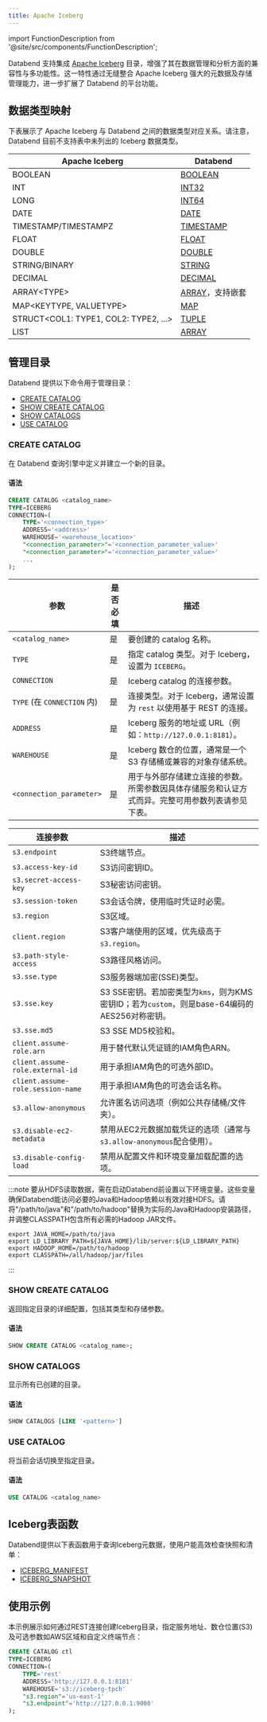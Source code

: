 ```yaml
---
title: Apache Iceberg
---
```

import FunctionDescription from '@site/src/components/FunctionDescription';

<FunctionDescription description="引入或更新于：v1.2.668"/>

Databend 支持集成 [Apache Iceberg](https://iceberg.apache.org/) 目录，增强了其在数据管理和分析方面的兼容性与多功能性。这一特性通过无缝整合 Apache Iceberg 强大的元数据及存储管理能力，进一步扩展了 Databend 的平台功能。

## 数据类型映射

下表展示了 Apache Iceberg 与 Databend 之间的数据类型对应关系。请注意，Databend 目前不支持表中未列出的 Iceberg 数据类型。

| Apache Iceberg                  | Databend                |
| ------------------------------- | ----------------------- |
| BOOLEAN                         | [BOOLEAN](/sql/sql-reference/data-types/boolean)                 |
| INT                             | [INT32](/sql/sql-reference/data-types/numeric#integer-data-types)                   |
| LONG                            | [INT64](/sql/sql-reference/data-types/numeric#integer-data-types)                   |
| DATE                            | [DATE](/sql/sql-reference/data-types/datetime)                    |
| TIMESTAMP/TIMESTAMPZ            | [TIMESTAMP](/sql/sql-reference/data-types/datetime)               |
| FLOAT                           | [FLOAT](/sql/sql-reference/data-types/numeric#floating-point-data-types)                  |
| DOUBLE                          | [DOUBLE](/sql/sql-reference/data-types/numeric#floating-point-data-type)                  |
| STRING/BINARY                   | [STRING](/sql/sql-reference/data-types/string)                  |
| DECIMAL                         | [DECIMAL](/sql/sql-reference/data-types/decimal)                 |
| ARRAY&lt;TYPE&gt;               | [ARRAY](/sql/sql-reference/data-types/array)，支持嵌套 |
| MAP&lt;KEYTYPE, VALUETYPE&gt;       | [MAP](/sql/sql-reference/data-types/map)                     |
| STRUCT&lt;COL1: TYPE1, COL2: TYPE2, ...&gt; | [TUPLE](/sql/sql-reference/data-types/tuple)           |
| LIST                            | [ARRAY](/sql/sql-reference/data-types/array)                   |

## 管理目录

Databend 提供以下命令用于管理目录：

- [CREATE CATALOG](#create-catalog)
- [SHOW CREATE CATALOG](#show-create-catalog)
- [SHOW CATALOGS](#show-catalogs)
- [USE CATALOG](#use-catalog)

### CREATE CATALOG

在 Databend 查询引擎中定义并建立一个新的目录。

#### 语法

```sql
CREATE CATALOG <catalog_name>
TYPE=ICEBERG
CONNECTION=(
    TYPE='<connection_type>'
    ADDRESS='<address>'
    WAREHOUSE='<warehouse_location>'
    "<connection_parameter>"='<connection_parameter_value>'
    "<connection_parameter>"='<connection_parameter_value>'
    ...
);
```

| 参数                     | 是否必填 | 描述                                                                                                                                                                                                                                                                                                                                                                                                           |
|------------------------------|-----------|-----------------------------------------------------------------------------------------------------------------------------------------------------------------------------------------------------------------------------------------------------------------------------------------------------------------------------------------------------------------------------------------------------------------------|
| `<catalog_name>`             | 是       | 要创建的 catalog 名称。                                                                                                                                                                                                                                                                                                                                                                           |
| `TYPE`                       | 是       | 指定 catalog 类型。对于 Iceberg，设置为 `ICEBERG`。                                                                                                                                                                                                                                                                                                                                                            |
| `CONNECTION`                 | 是       | Iceberg catalog 的连接参数。                                                                                                                                                                                                                                                                                                                                                                    |
| `TYPE` (在 `CONNECTION` 内) | 是       | 连接类型。对于 Iceberg，通常设置为 `rest` 以使用基于 REST 的连接。                                                                                                                                                                                                                                                                                                                            |
| `ADDRESS`                    | 是       | Iceberg 服务的地址或 URL（例如：`http://127.0.0.1:8181`）。                                                                                                                                                                                                                                                                                                                                            |
| `WAREHOUSE`                  | 是       | Iceberg 数仓的位置，通常是一个 S3 存储桶或兼容的对象存储系统。                                                                                                                                                                                                                                                                                                                      |
| `<connection_parameter>`     | 是       | 用于与外部存储建立连接的参数。所需参数因具体存储服务和认证方式而异。完整可用参数列表请参见下表。 |

| 连接参数                  | 描述                                                                                                                             |
|---------------------------|---------------------------------------------------------------------------------------------------------------------------------|
| `s3.endpoint`             | S3终端节点。                                                                                                                   |
| `s3.access-key-id`        | S3访问密钥ID。                                                                                                                |
| `s3.secret-access-key`    | S3秘密访问密钥。                                                                                                              |
| `s3.session-token`        | S3会话令牌，使用临时凭证时必需。                                                                                               |
| `s3.region`               | S3区域。                                                                                                                       |
| `client.region`           | S3客户端使用的区域，优先级高于`s3.region`。                                                                                    |
| `s3.path-style-access`    | S3路径风格访问。                                                                                                              |
| `s3.sse.type`             | S3服务器端加密(SSE)类型。                                                                                                      |
| `s3.sse.key`              | S3 SSE密钥。若加密类型为`kms`，则为KMS密钥ID；若为`custom`，则是base-64编码的AES256对称密钥。                                  |
| `s3.sse.md5`              | S3 SSE MD5校验和。                                                                                                             |
| `client.assume-role.arn`  | 用于替代默认凭证链的IAM角色ARN。                                                                                               |
| `client.assume-role.external-id` | 用于承担IAM角色的可选外部ID。                                                                                                 |
| `client.assume-role.session-name` | 用于承担IAM角色的可选会话名称。                                                                                              |
| `s3.allow-anonymous`      | 允许匿名访问选项（例如公共存储桶/文件夹）。                                                                                    |
| `s3.disable-ec2-metadata` | 禁用从EC2元数据加载凭证的选项（通常与`s3.allow-anonymous`配合使用）。                                                          |
| `s3.disable-config-load`  | 禁用从配置文件和环境变量加载配置的选项。                                                                                       |

:::note
要从HDFS读取数据，需在启动Databend前设置以下环境变量。这些变量确保Databend能访问必要的Java和Hadoop依赖以有效对接HDFS。请将"/path/to/java"和"/path/to/hadoop"替换为实际的Java和Hadoop安装路径，并调整CLASSPATH包含所有必需的Hadoop JAR文件。
```shell
export JAVA_HOME=/path/to/java
export LD_LIBRARY_PATH=${JAVA_HOME}/lib/server:${LD_LIBRARY_PATH}
export HADOOP_HOME=/path/to/hadoop
export CLASSPATH=/all/hadoop/jar/files
```
:::

### SHOW CREATE CATALOG

返回指定目录的详细配置，包括其类型和存储参数。

#### 语法

```sql
SHOW CREATE CATALOG <catalog_name>;
```

### SHOW CATALOGS

显示所有已创建的目录。

#### 语法

```sql
SHOW CATALOGS [LIKE '<pattern>']
```

### USE CATALOG

将当前会话切换至指定目录。

#### 语法

```sql
USE CATALOG <catalog_name>
```

## Iceberg表函数

Databend提供以下表函数用于查询Iceberg元数据，使用户能高效检查快照和清单：

- [ICEBERG_MANIFEST](/sql/sql-functions/table-functions/iceberg-manifest)
- [ICEBERG_SNAPSHOT](/sql/sql-functions/table-functions/iceberg-snapshot)

## 使用示例

本示例展示如何通过REST连接创建Iceberg目录，指定服务地址、数仓位置(S3)及可选参数如AWS区域和自定义终端节点：

```sql
CREATE CATALOG ctl
TYPE=ICEBERG
CONNECTION=(
    TYPE='rest'
    ADDRESS='http://127.0.0.1:8181'
    WAREHOUSE='s3://iceberg-tpch'
    "s3.region"='us-east-1'
    "s3.endpoint"='http://127.0.0.1:9000'
);
```
